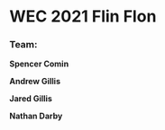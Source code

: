 # WEC 2021 Flin Flon

### Team:

**Spencer Comin**

**Andrew Gillis**

**Jared Gillis**

**Nathan Darby**
